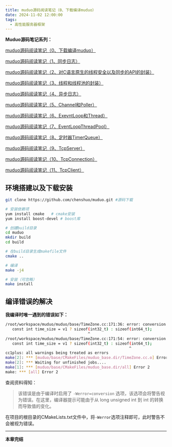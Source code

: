 ```yaml
---
title: muduo源码阅读笔记（0、下载编译muduo）
date: 2024-11-02 12:00:00
tags:
  - 高性能服务器框架
---
```


**Muduo源码笔记系列：**

[muduo源码阅读笔记（0、下载编译muduo）](./Start.md)

[muduo源码阅读笔记（1、同步日志）](./SynLogging.md)

[muduo源码阅读笔记（2、对C语言原生的线程安全以及同步的API的封装）](./ThreadSafeAndSync.md)

[muduo源码阅读笔记（3、线程和线程池的封装）](./ThreadAndThreadPool.md)

[muduo源码阅读笔记（4、异步日志）](./AsyncLogging.md)

[muduo源码阅读笔记（5、Channel和Poller）](./ChannelAndPoller.md)

[muduo源码阅读笔记（6、ExevntLoop和Thread）](./EvevntLoopAndThread.md)

[muduo源码阅读笔记（7、EventLoopThreadPool）](./EventLoopThreadPool.md)

[muduo源码阅读笔记（8、定时器TimerQueue）](./TimerQueue.md)

[muduo源码阅读笔记（9、TcpServer）](./TcpServer.md)

[muduo源码阅读笔记（10、TcpConnection）](./TcpConnection.md)

[muduo源码阅读笔记（11、TcpClient）](./TcpClient.md)

## 环境搭建以及下载安装

<!-- more -->
```bash
git clone https://github.com/chenshuo/muduo.git #源码下载

# 安装依赖项
yum install cmake   # cmake安装
yum install boost-devel # boost库

# 创建build目录
cd muduo
mkdir build
cd build

# 在build目录生成makefile文件
cmake ..

# 编译
make -j4

# 安装（可忽略）
make install
```

## 编译错误的解决

**我编译时唯一遇到的错误如下：**

```bash
/root/workspace/muduo/muduo/base/TimeZone.cc:171:36: error: conversion to ‘int’ from ‘long unsigned int’ may alter its value [-Werror=conversion]
   const int time_size = v1 ? sizeof(int32_t) : sizeof(int64_t);
                                    ^
/root/workspace/muduo/muduo/base/TimeZone.cc:171:54: error: conversion to ‘int’ from ‘long unsigned int’ may alter its value [-Werror=conversion]
   const int time_size = v1 ? sizeof(int32_t) : sizeof(int64_t);
                                                      ^
cc1plus: all warnings being treated as errors
make[2]: *** [muduo/base/CMakeFiles/muduo_base.dir/TimeZone.cc.o] Error 1
make[2]: *** Waiting for unfinished jobs....
make[1]: *** [muduo/base/CMakeFiles/muduo_base.dir/all] Error 2
make: *** [all] Error 2
```

查阅资料得知：

> 该错误是由于编译时启用了 `-Werror=conversion` 选项，该选项会将警告视为错误。在这里，编译器提示可能由于从 long unsigned int 到 int 的转换而导致值的变化。

在项目的根目录的CMakeLists.txt文件中，将`-Werror`选项注释即可，此时警告不会被视为错误。

---

**本章完结**